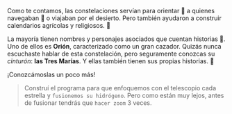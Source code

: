 <gs-attire attire-url="https://raw.githubusercontent.com/MumukiProject/mumuki-guia-gobstones-practica-integradora-primaria/master/assets/attires/config_1552402292533.json"></gs-attire>

<gs-toolbox toolbox-url="https://raw.githubusercontent.com/MumukiProject/mumuki-guia-gobstones-repeticion-condicional-ii-kids/master/assets/toolbox.xml">
</gs-toolbox>

Como te contamos, las constelaciones servían para orientar :round_pushpin: a quienes navegaban :speedboat: o viajaban por el desierto. Pero también ayudaron a construir calendarios agrícolas y religiosos. :date:

La mayoría tienen nombres y personajes asociados que cuentan historias :crystal_ball:. Uno de ellos es **Orión**, caracterizado como un gran cazador. Quizás nunca escuchaste hablar de esta constelación, pero seguramente conozcas su _cinturón_: **las Tres Marías**. Y ellas también tienen sus propias historias. :book:

¡Conozcámoslas un poco más!

> Construí el programa para que enfoquemos con el telescopio cada estrella y `fusionemos su hidrógeno`. Pero como están muy lejos, antes de fusionar tendrás que `hacer zoom` 3 veces. 